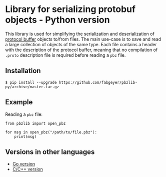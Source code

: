 # Library for serializing protobuf objects - Python version

This library is used for simplifying the serialization and deserialization of [protocol buffer](https://developers.google.com/protocol-buffers/) objects to/from files.
The main use-case is to save and read a large collection of objects of the same type.
Each file contains a header with the description of the protocol buffer, meaning that no compilation of `.proto` description file is required before reading a `pbz` file.


## Installation

```
$ pip install --upgrade https://github.com/fabgeyer/pbzlib-py/archive/master.tar.gz
```

## Example

Reading a `pbz` file:

```
from pbzlib import open_pbz

for msg in open_pbz("/path/to/file.pbz"):
	print(msg)
```


## Versions in other languages

- [Go version](https://github.com/fabgeyer/pbzlib-go)
- [C/C++ version](https://github.com/fabgeyer/pbzlib-c-cpp)
